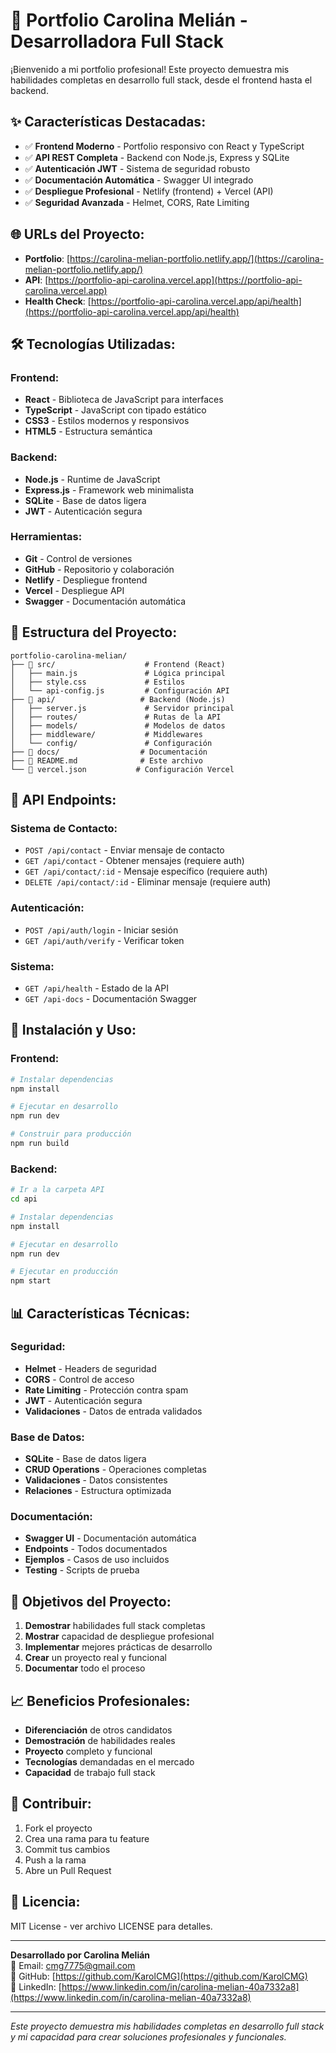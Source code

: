 # 🚀 Portfolio Carolina Melián - Desarrolladora Full Stack

¡Bienvenido a mi portfolio profesional! Este proyecto demuestra mis habilidades completas en desarrollo full stack, desde el frontend hasta el backend.

## ✨ **Características Destacadas:**

- ✅ **Frontend Moderno** - Portfolio responsivo con React y TypeScript
- ✅ **API REST Completa** - Backend con Node.js, Express y SQLite
- ✅ **Autenticación JWT** - Sistema de seguridad robusto
- ✅ **Documentación Automática** - Swagger UI integrado
- ✅ **Despliegue Profesional** - Netlify (frontend) + Vercel (API)
- ✅ **Seguridad Avanzada** - Helmet, CORS, Rate Limiting

## 🌐 **URLs del Proyecto:**

- **Portfolio**: [https://carolina-melian-portfolio.netlify.app/](https://carolina-melian-portfolio.netlify.app/)
- **API**: [https://portfolio-api-carolina.vercel.app](https://portfolio-api-carolina.vercel.app)
- **Health Check**: [https://portfolio-api-carolina.vercel.app/api/health](https://portfolio-api-carolina.vercel.app/api/health)

## 🛠️ **Tecnologías Utilizadas:**

### **Frontend:**
- **React** - Biblioteca de JavaScript para interfaces
- **TypeScript** - JavaScript con tipado estático
- **CSS3** - Estilos modernos y responsivos
- **HTML5** - Estructura semántica

### **Backend:**
- **Node.js** - Runtime de JavaScript
- **Express.js** - Framework web minimalista
- **SQLite** - Base de datos ligera
- **JWT** - Autenticación segura

### **Herramientas:**
- **Git** - Control de versiones
- **GitHub** - Repositorio y colaboración
- **Netlify** - Despliegue frontend
- **Vercel** - Despliegue API
- **Swagger** - Documentación automática

## 🚀 **Estructura del Proyecto:**

```
portfolio-carolina-melian/
├── 📁 src/                    # Frontend (React)
│   ├── main.js               # Lógica principal
│   ├── style.css             # Estilos
│   └── api-config.js         # Configuración API
├── 📁 api/                   # Backend (Node.js)
│   ├── server.js             # Servidor principal
│   ├── routes/               # Rutas de la API
│   ├── models/               # Modelos de datos
│   ├── middleware/           # Middlewares
│   └── config/               # Configuración
├── 📁 docs/                  # Documentación
├── 📄 README.md              # Este archivo
└── 📄 vercel.json           # Configuración Vercel
```

## 🧪 **API Endpoints:**

### **Sistema de Contacto:**
- `POST /api/contact` - Enviar mensaje de contacto
- `GET /api/contact` - Obtener mensajes (requiere auth)
- `GET /api/contact/:id` - Mensaje específico (requiere auth)
- `DELETE /api/contact/:id` - Eliminar mensaje (requiere auth)

### **Autenticación:**
- `POST /api/auth/login` - Iniciar sesión
- `GET /api/auth/verify` - Verificar token

### **Sistema:**
- `GET /api/health` - Estado de la API
- `GET /api-docs` - Documentación Swagger

## 🔧 **Instalación y Uso:**

### **Frontend:**
```bash
# Instalar dependencias
npm install

# Ejecutar en desarrollo
npm run dev

# Construir para producción
npm run build
```

### **Backend:**
```bash
# Ir a la carpeta API
cd api

# Instalar dependencias
npm install

# Ejecutar en desarrollo
npm run dev

# Ejecutar en producción
npm start
```

## 📊 **Características Técnicas:**

### **Seguridad:**
- **Helmet** - Headers de seguridad
- **CORS** - Control de acceso
- **Rate Limiting** - Protección contra spam
- **JWT** - Autenticación segura
- **Validaciones** - Datos de entrada validados

### **Base de Datos:**
- **SQLite** - Base de datos ligera
- **CRUD Operations** - Operaciones completas
- **Validaciones** - Datos consistentes
- **Relaciones** - Estructura optimizada

### **Documentación:**
- **Swagger UI** - Documentación automática
- **Endpoints** - Todos documentados
- **Ejemplos** - Casos de uso incluidos
- **Testing** - Scripts de prueba

## 🎯 **Objetivos del Proyecto:**

1. **Demostrar** habilidades full stack completas
2. **Mostrar** capacidad de despliegue profesional
3. **Implementar** mejores prácticas de desarrollo
4. **Crear** un proyecto real y funcional
5. **Documentar** todo el proceso

## 📈 **Beneficios Profesionales:**

- **Diferenciación** de otros candidatos
- **Demostración** de habilidades reales
- **Proyecto** completo y funcional
- **Tecnologías** demandadas en el mercado
- **Capacidad** de trabajo full stack

## 🤝 **Contribuir:**

1. Fork el proyecto
2. Crea una rama para tu feature
3. Commit tus cambios
4. Push a la rama
5. Abre un Pull Request

## 📄 **Licencia:**

MIT License - ver archivo LICENSE para detalles.

---

**Desarrollado por Carolina Melián**  
📧 Email: cmg7775@gmail.com  
🐙 GitHub: [https://github.com/KarolCMG](https://github.com/KarolCMG)  
💼 LinkedIn: [https://www.linkedin.com/in/carolina-melian-40a7332a8](https://www.linkedin.com/in/carolina-melian-40a7332a8)

---

*Este proyecto demuestra mis habilidades completas en desarrollo full stack y mi capacidad para crear soluciones profesionales y funcionales.*